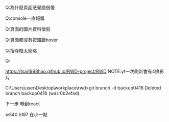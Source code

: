 <!-- Q:iframe 為什麼一直浮上來????跑版
A: 把videosSpace的高度去掉後算是解決的，但是RWD時還是會有點跑版 -->

<!-- Q:滾輪新增的資料要怎麼跑到下面???? 
A:突然又可以了.... -->


Q:為什麼頁面感覺跑很慢

Q:console一直報錯

Q:頁面的圖片資料很假

Q:頁面都沒有按鈕跟hover

Q:搜尋框太簡略

Q:


https://tsai1998hao.github.io/RWD-project/RWD
NOTE:yt一次刷新會有4排影片

C:\Users\user\Desktop\workplace\rwd>git branch -d backup0416
Deleted branch backup0416 (was 0b2efad).

下一步 轉到react


w340
h197 在小一點
